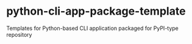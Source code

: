 # python-cli-app-package-template
Templates for Python-based CLI application packaged for PyPI-type repository
